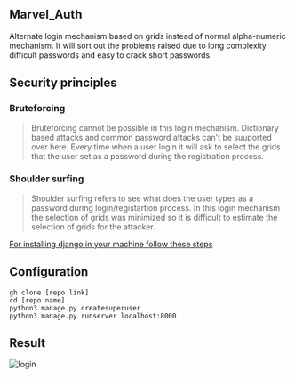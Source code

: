 ## Marvel_Auth
Alternate login mechanism based on grids instead of normal alpha-numeric mechanism. It will sort out the problems raised due to long complexity 
difficult passwords and easy to crack short passwords. 

## Security principles

### Bruteforcing
> Bruteforcing cannot be possible in this login mechanism. Dictionary based attacks and common password attacks can't be suuported over here. Every
time when a user login it will ask to select the grids that the user set as a password during the registration process.

### Shoulder surfing
> Shoulder surfing refers to see what does the user types as a password during login/registartion process. In this login mechanism the selection of
grids was minimized so it is difficult to estimate the selection of grids for the attacker.

[For installing django in your machine follow these steps](https://docs.djangoproject.com/en/4.1/topics/install/)

## Configuration 
```
gh clone [repo link]
cd [repo name]
python3 manage.py createsuperuser
python3 manage.py runserver localhost:8000

```

## Result

![login](https://user-images.githubusercontent.com/77725682/209757952-004e9d6a-2ae0-4105-b928-b3871d03c3f0.jpg)


